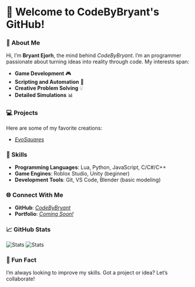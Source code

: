 # 👋 Welcome to CodeByBryant's GitHub!

### 🌟 About Me
Hi, I’m **Bryant Ejorh**, the mind behind _CodeByBryant_. I’m an  programmer passionate about turning ideas into reality through code. My interests span:

- **Game Development** 🎮
- **Scripting and Automation** 🔧
- **Creative Problem Solving** 💡
- **Detailed Simulations**  📊

### 💻 Projects
Here are some of my favorite creations:

- _[EvoSquares](https://github.com/CodeByBryant/EvoSquares/)_

### 🚀 Skills
- **Programming Languages**: Lua, Python, JavaScript, C/C#/C++
- **Game Engines**: Roblox Studio, Unity (beginner)
- **Development Tools**: Git, VS Code, Blender (basic modeling)

### 🌐 Connect With Me
- **GitHub**: _[CodeByBryant](https://github.com/CodeByBryant)_
- **Portfolio**: _[Coming Soon!](#)_

### 📈 GitHub Stats
![Stats](https://github-readme-stats.vercel.app/api?username=CodeByBryant&show_icons=true&theme=radical)
![Stats](https://github-readme-stats.vercel.app/api/top-langs/?username=CodeByBryant&theme=radical&layout=donut)

### 📌 Fun Fact
I’m always looking to improve my skills. Got a project or idea? Let’s collaborate!
